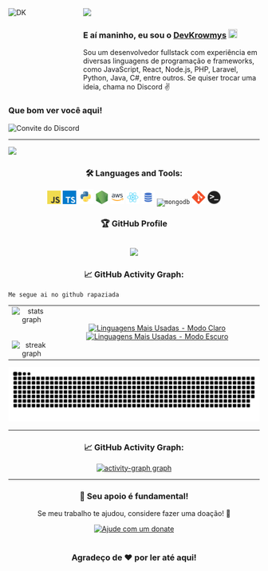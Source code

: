 <img src="https://i.imgur.com/DOZQXi3.png"/>


<!-- Introdução com imagem e descrição -->
<img align="left" width="150" height="150" alt="DK" src="https://i.imgur.com/xjJMlen.png"/>

<h3>
  E aí maninho, eu sou o <a href="https://github.com/devkrowmys">DevKrowmys</a>
  <img width="18px" height="18" src="https://i.imgur.com/DloFx9W.gif"/>
</h3>

<p>
  Sou um desenvolvedor fullstack com experiência em diversas linguagens de programação e frameworks, como JavaScript, React, Node.js, PHP, Laravel, Python, Java, C#, entre outros. Se quiser trocar uma ideia, chama no Discord ✌️
</p>

<!-- Saudação e convite -->
<h3>Que bom ver você aqui!</h3>
<img src="https://invidget.switchblade.xyz/HtzxZktBsq?theme=dark&language=pt" alt="Convite do Discord">

<hr>

<!-- Imagem decorativa -->
<img src="https://i.imgur.com/R6FlzQQ.png"/>

<!-- Seção de ferramentas e linguagens com alinhamento central -->
<div align="center">
  <h3>🛠️ Languages and Tools:</h3>
  <code><img height="27" src="https://raw.githubusercontent.com/github/explore/80688e429a7d4ef2fca1e82350fe8e3517d3494d/topics/javascript/javascript.png" alt="javascript"></code>
  <code><img height="27" src="https://raw.githubusercontent.com/github/explore/80688e429a7d4ef2fca1e82350fe8e3517d3494d/topics/typescript/typescript.png" alt="typescript"></code>
  <code><img height="30" src="https://raw.githubusercontent.com/github/explore/80688e429a7d4ef2fca1e82350fe8e3517d3494d/topics/python/python.png" alt="python"></code>
  <code><img height="27" src="https://raw.githubusercontent.com/github/explore/80688e429a7d4ef2fca1e82350fe8e3517d3494d/topics/nodejs/nodejs.png" alt="nodejs"></code>
  <code><img height="27" src="https://raw.githubusercontent.com/github/explore/80688e429a7d4ef2fca1e82350fe8e3517d3494d/topics/aws/aws.png" alt="aws"></code>
  <code><img height="27" src="https://raw.githubusercontent.com/github/explore/80688e429a7d4ef2fca1e82350fe8e3517d3494d/topics/react/react.png" alt="react"></code>
  <code><img height="27" src="https://raw.githubusercontent.com/github/explore/80688e429a7d4ef2fca1e82350fe8e3517d3494d/topics/sql/sql.png" alt="sql"></code>
  <code><img height="27" src="https://encrypted-tbn0.gstatic.com/images?q=tbn%3AANd9GcSTTzPAw-55ssm1Im594xYZ9eRQu2JylrkYLg&usqp=CAU" alt="mongodb"></code>
  <code><img height="27" src="https://raw.githubusercontent.com/devicons/devicon/master/icons/git/git-original.svg" alt="git"></code>
  <code><img height="27" src="https://raw.githubusercontent.com/github/explore/80688e429a7d4ef2fca1e82350fe8e3517d3494d/topics/terminal/terminal.png" alt="terminal"></code>
</div>

<!-- Seção do perfil de troféus do GitHub -->
<div align="center">
  <h3>🏆 GitHub Profile</h3><br>
  <a href="https://github.com/ryo-ma/github-profile-trophy">
    <img width="800" src="https://github-profile-trophy.vercel.app/?username=devkrowmys&column=8&theme=radical&no-frame=true&no-bg=true"/>
  </a>
</div>

<h3 align="center">📈 GitHub Activity Graph:</h3>
<table>
<tr>
  <td align="center">  <img src="https://github-readme-stats.vercel.app/api?username=devkrowmys&hide_title=false&hide_rank=false&show_icons=true&include_all_commits=true&count_private=true&disable_animations=false&theme=radical&locale=pt-br&hide_border=true&border_radius=25&order=1&custom_title=Minhas%20Estat%C3%ADsticas%20no%20GitHub" height="100%" alt="stats graph" /> <br>
 <br>
 <br>
    <img src="https://streak-stats.demolab.com?user=devkrowmys&locale=pt-br&mode=daily&theme=radical&hide_border=true&border_radius=25&order=3" height="100%" alt="streak graph"  />
<br></td>
  <td rowspan="2" align="center">
  <!-- Modo claro -->
  <a href="https://github.com/devkrowmys#gh-light-mode-only">
    <img src="https://github-readme-stats.vercel.app/api/top-langs/?username=devkrowmys&theme=radical&langs_count=8&hide_border=true&border_radius=25&locale=pt-br#gh-light-mode-only" 
    alt="Linguagens Mais Usadas - Modo Claro" height="100%"/>
  </a>

  <!-- Modo escuro -->
  <a href="https://github.com/devkrowmys#gh-dark-mode-only">
    <img src="https://github-readme-stats.vercel.app/api/top-langs/?username=devkrowmys&theme=radical&langs_count=8&hide_border=true&locale=pt-br#gh-dark-mode-only" 
    alt="Linguagens Mais Usadas - Modo Escuro" height="100%"/>
  </a>
</td>


    Me segue ai no github rapaziada
</table>

<picture>
  <source media="(prefers-color-scheme: dark)" srcset="https://raw.githubusercontent.com/platane/platane/output/github-contribution-grid-snake-dark.svg">
  <source media="(prefers-color-scheme: light)" srcset="https://raw.githubusercontent.com/platane/platane/output/github-contribution-grid-snake.svg">
  <img alt="github contribution grid snake animation" src="https://raw.githubusercontent.com/platane/platane/output/github-contribution-grid-snake.svg">
</picture>
<hr>
<!--  Seção GitHub stats graph -->
<div align="center">
<h3>📈 GitHub Activity Graph:</h3>
<a href="https://github.com/devkrowmys">
  <img src="https://github-readme-activity-graph.vercel.app/graph?username=devkrowmys&radius=20&theme=redical&area=true&order=5&bg_color=141321&color=FE428E&hide_title=false&hide_border=true&custom_title=Meu%20Gr%C3%A1fico%20de%20Contribui%C3%A7%C3%A3o%20(DevKrowmys)&point=FE428E" height="285" alt="activity-graph graph"  />
</a>
</div>  




<hr>

<!-- Seção de doações -->
<div align="center">
  <h3>🤝 Seu apoio é fundamental!</h3>
  <p>Se meu trabalho te ajudou, considere fazer uma doação! 💖</p>

  <a href="" target="_blank"><img src="https://i.imgur.com/kPUpaL4.png" alt="Ajude com um donate" height="60px" width="217px"></a>
</div>



#

<!-- Agradecimento final -->
<div align="center">
  <h3>Agradeço de ❤️ por ler até aqui!</h3>
</div>
